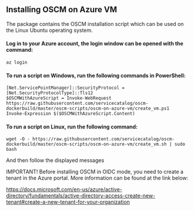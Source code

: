 ## Installing OSCM on Azure VM

The package contains the OSCM installation script which can be used on the Linux Ubuntu operating system. 

#### Log in to your Azure account, the login window can be opened with the command:

```az login```  

#### To run a script on Windows, run the following commands in PowerShell:  

```[Net.ServicePointManager]::SecurityProtocol = [Net.SecurityProtocolType]::Tls12```  
```$OSCMWithAzureScript = Invoke-WebRequest https://raw.githubusercontent.com/servicecatalog/oscm-dockerbuild/master/oscm-scripts/oscm-on-azure-vm/create_vm.ps1```  
```Invoke-Expression $($OSCMWithAzureScript.Content)```  

#### To run a script on Linux, run the following command:  

```wget -O - https://raw.githubusercontent.com/servicecatalog/oscm-dockerbuild/master/oscm-scripts/oscm-on-azure-vm/create_vm.sh | sudo bash```  

And then follow the displayed messages

IMPORTANT! Before installing OSCM in OIDC mode, you need to create a tenant in the Azure portal. More information can be found at the link below: 

https://docs.microsoft.com/en-us/azure/active-directory/fundamentals/active-directory-access-create-new-tenant#create-a-new-tenant-for-your-organization 
